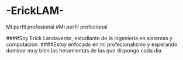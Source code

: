 # -ErickLAM-
Mi perfil profesional 
#Mi perfil profecional 

####Soy Erick Landaverde, estudiante de la ingenieria en sistemas y computacion. 
####Estoy enfocado en mi profecionalismo y esperando dominar muy bien las heramientas de las que dispongo cada dia.  
